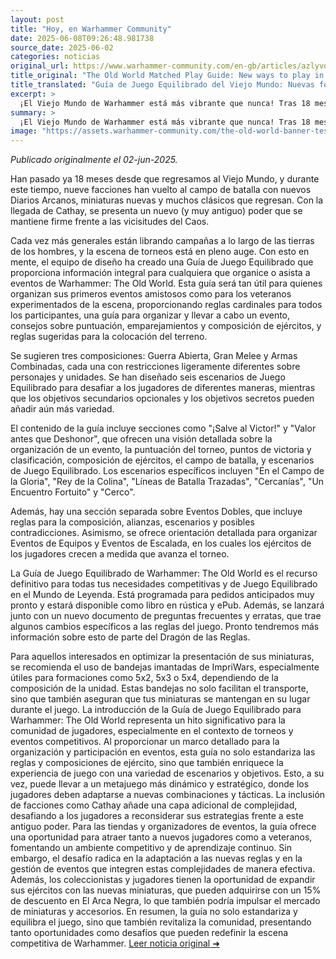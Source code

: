 ```yaml
---
layout: post
title: "Hoy, en Warhammer Community"
date: 2025-06-08T09:26:48.981738
source_date: 2025-06-02
categories: noticias
original_url: https://www.warhammer-community.com/en-gb/articles/azlyvdkm/the-old-world-matched-play-guide-new-ways-to-play-in-the-world-of-legend/
title_original: "The Old World Matched Play Guide: New ways to play in the World of Legend - Warhammer Community"
title_translated: "Guía de Juego Equilibrado del Viejo Mundo: Nuevas formas de jugar en el Mundo de Leyenda - Comunidad Warhammer"
excerpt: >
  ¡El Viejo Mundo de Warhammer está más vibrante que nunca! Tras 18 meses desde su regreso, nueve facciones han vuelto a la acción con nuevos miniaturas y clásicos renovados. Con la llegada de Cathay, una antigua potencia se enfrenta al caos. La escena de los torneos está en auge, y para apoyar a los organizadores y jugadores, el equipo de diseño ha creado la Guía de Juego Equilibrado. Este recurso es esencial tanto para novatos como para veteranos, ofreciendo reglas cardinales, consejos sobre puntuación, emparejamientos y composición de ejércitos. Prepárate para explorar tres composiciones sugeridas y seis escenarios de juego que desafiarán tus habilidades estratégicas. ¡No te pierdas la oportunidad de sumergirte en esta emocionante experiencia de juego!
summary: >
  ¡El Viejo Mundo de Warhammer está más vibrante que nunca! Tras 18 meses desde su regreso, nueve facciones han vuelto a la acción con nuevos miniaturas y clásicos renovados. Con la llegada de Cathay, una antigua potencia se enfrenta al caos. La escena de los torneos está en auge, y para apoyar a los organizadores y jugadores, el equipo de diseño ha creado la Guía de Juego Equilibrado. Este recurso es esencial tanto para novatos como para veteranos, ofreciendo reglas cardinales, consejos sobre puntuación, emparejamientos y composición de ejércitos. Prepárate para explorar tres composiciones sugeridas y seis escenarios de juego que desafiarán tus habilidades estratégicas. ¡No te pierdas la oportunidad de sumergirte en esta emocionante experiencia de juego!
image: "https://assets.warhammer-community.com/the-old-world-banner-test.jpg"
---
```


*Publicado originalmente el 02-jun-2025.*

Han pasado ya 18 meses desde que regresamos al Viejo Mundo, y durante este tiempo, nueve facciones han vuelto al campo de batalla con nuevos Diarios Arcanos, miniaturas nuevas y muchos clásicos que regresan. Con la llegada de Cathay, se presenta un nuevo (y muy antiguo) poder que se mantiene firme frente a las vicisitudes del Caos.

Cada vez más generales están librando campañas a lo largo de las tierras de los hombres, y la escena de torneos está en pleno auge. Con esto en mente, el equipo de diseño ha creado una Guía de Juego Equilibrado que proporciona información integral para cualquiera que organice o asista a eventos de Warhammer: The Old World. Esta guía será tan útil para quienes organizan sus primeros eventos amistosos como para los veteranos experimentados de la escena, proporcionando reglas cardinales para todos los participantes, una guía para organizar y llevar a cabo un evento, consejos sobre puntuación, emparejamientos y composición de ejércitos, y reglas sugeridas para la colocación del terreno.

Se sugieren tres composiciones: Guerra Abierta, Gran Melee y Armas Combinadas, cada una con restricciones ligeramente diferentes sobre personajes y unidades. Se han diseñado seis escenarios de Juego Equilibrado para desafiar a los jugadores de diferentes maneras, mientras que los objetivos secundarios opcionales y los objetivos secretos pueden añadir aún más variedad.

El contenido de la guía incluye secciones como "¡Salve al Victor!" y "Valor antes que Deshonor", que ofrecen una visión detallada sobre la organización de un evento, la puntuación del torneo, puntos de victoria y clasificación, composición de ejércitos, el campo de batalla, y escenarios de Juego Equilibrado. Los escenarios específicos incluyen "En el Campo de la Gloria", "Rey de la Colina", "Líneas de Batalla Trazadas", "Cercanías", "Un Encuentro Fortuito" y "Cerco".

Además, hay una sección separada sobre Eventos Dobles, que incluye reglas para la composición, alianzas, escenarios y posibles contradicciones. Asimismo, se ofrece orientación detallada para organizar Eventos de Equipos y Eventos de Escalada, en los cuales los ejércitos de los jugadores crecen a medida que avanza el torneo.

La Guía de Juego Equilibrado de Warhammer: The Old World es el recurso definitivo para todas tus necesidades competitivas y de Juego Equilibrado en el Mundo de Leyenda. Está programada para pedidos anticipados muy pronto y estará disponible como libro en rústica y ePub. Además, se lanzará junto con un nuevo documento de preguntas frecuentes y erratas, que trae algunos cambios específicos a las reglas del juego. Pronto tendremos más información sobre esto de parte del Dragón de las Reglas.

Para aquellos interesados en optimizar la presentación de sus miniaturas, se recomienda el uso de bandejas imantadas de ImpriWars, especialmente útiles para formaciones como 5x2, 5x3 o 5x4, dependiendo de la composición de la unidad. Estas bandejas no solo facilitan el transporte, sino que también aseguran que tus miniaturas se mantengan en su lugar durante el juego.
La introducción de la Guía de Juego Equilibrado para Warhammer: The Old World representa un hito significativo para la comunidad de jugadores, especialmente en el contexto de torneos y eventos competitivos. Al proporcionar un marco detallado para la organización y participación en eventos, esta guía no solo estandariza las reglas y composiciones de ejército, sino que también enriquece la experiencia de juego con una variedad de escenarios y objetivos. Esto, a su vez, puede llevar a un metajuego más dinámico y estratégico, donde los jugadores deben adaptarse a nuevas combinaciones y tácticas. La inclusión de facciones como Cathay añade una capa adicional de complejidad, desafiando a los jugadores a reconsiderar sus estrategias frente a este antiguo poder. Para las tiendas y organizadores de eventos, la guía ofrece una oportunidad para atraer tanto a nuevos jugadores como a veteranos, fomentando un ambiente competitivo y de aprendizaje continuo. Sin embargo, el desafío radica en la adaptación a las nuevas reglas y en la gestión de eventos que integren estas complejidades de manera efectiva. Además, los coleccionistas y jugadores tienen la oportunidad de expandir sus ejércitos con las nuevas miniaturas, que pueden adquirirse con un 15% de descuento en El Arca Negra, lo que también podría impulsar el mercado de miniaturas y accesorios. En resumen, la guía no solo estandariza y equilibra el juego, sino que también revitaliza la comunidad, presentando tanto oportunidades como desafíos que pueden redefinir la escena competitiva de Warhammer.
[Leer noticia original ➜](https://www.warhammer-community.com/en-gb/articles/azlyvdkm/the-old-world-matched-play-guide-new-ways-to-play-in-the-world-of-legend/)
